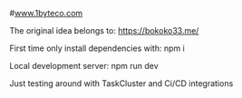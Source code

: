 #www.1byteco.com 


The original idea belongs to: https://bokoko33.me/

First time only install dependencies with:
npm i 

Local development server:
npm run dev


Just testing around with TaskCluster and Ci/CD integrations
